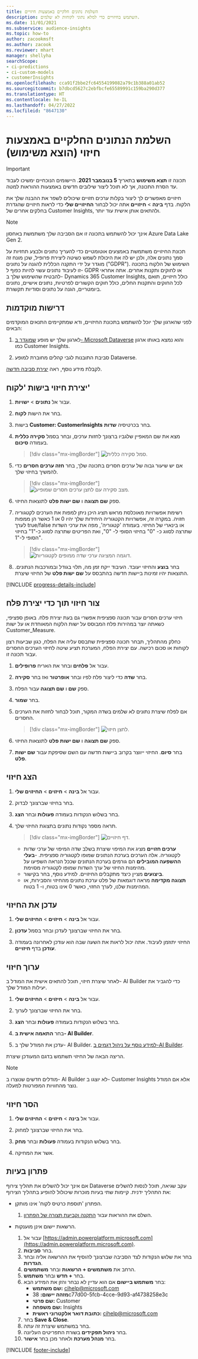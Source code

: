 ```yaml
---
title: השלמת נתונים חלקיים באמצעות חיזויים
description: השתמש בחיזויים כדי למלא נתוני לקוחות לא שלמים.
ms.date: 11/01/2021
ms.subservice: audience-insights
ms.topic: how-to
author: zacookmsft
ms.author: zacook
ms.reviewer: mhart
manager: shellyha
searchScope:
- ci-predictions
- ci-custom-models
- customerInsights
ms.openlocfilehash: cca91f2bbe2fc64554199082a79c1b388a01ab52
ms.sourcegitcommit: b7dbcd5627c2ebfbcfe65589991c159ba290d377
ms.translationtype: HT
ms.contentlocale: he-IL
ms.lasthandoff: 04/27/2022
ms.locfileid: "8647130"
---
```

# <a name="complete-your-partial-data-with-predictions-deprecated"></a>השלמת הנתונים החלקיים באמצעות חיזוי (הוצא משימוש)

> [!IMPORTANT]
> תכונה זו **תצא משימוש** בתאריך **5 בנובמבר 2021**. היישומים הנוכחיים ימשיכו לעבוד עד הסרת התכונה, אך לא תוכל ליצור שילובים חדשים באמצעות ההוראות למטה.

חיזויים מאפשרים לך ליצור בקלות ערכים חזויים שיכולים לשפר את ההבנה שלך את הלקוח. בדף **בינה** > **חיזויים** אתה יכול לבחור **החיזויים שלי** כדי לראות חיזויים שהגדרת בחלקים אחרים של Customer Insights, ולהתאים אותן אישית עוד יותר.

> [!NOTE]
> אינך יכול להשתמש בתכונה זו אם הסביבה שלך משתמשת באחסון Azure Data Lake Gen 2.
>
> תכונת החיזויים משתמשת באמצעים אוטומטיים כדי להעריך נתונים ולבצע תחזיות על סמך נתונים אלה, ולכן יש לה את היכולת לשמש כשיטה ליצירת פרופיל, שכן מונח זה מוגדר על ידי התקנה הכללית להגנה על נתונים ("GDPR"). השימוש של הלקוח בתכונה זו לעיבוד נתונים עשוי להיות כפוף ל- GDPR או לחוקים ותקנות אחרים. אתה אחראי להבטיח שהשימוש שלך ב- Dynamics 365 Customer Insights, כולל חיזויים, תואם לכל החוקים והתקנות החלים, כולל חוקים הקשורים לפרטיות, נתונים אישיים, נתונים ביומטריים, הגנה על נתונים וסודיות תקשורת.

## <a name="prerequisites"></a>דרישות מוקדמות

לפני שהארגון שלך יוכל להשתמש בתכונת החיזויים, ודא שמתקיימים התנאים המוקדמים הבאים:

1. לארגון שלך יש מופע [שמוגדר ב- Microsoft Dataverse](/ai-builder/build-model#prerequisites) והוא נמצא באותו ארגון כמו Customer Insights.

2. סביבת התובנות לגבי קהלים מחוברת למופע Dataverse.

לקבלת מידע נוסף, ראה [יצירת סביבה חדשה](create-environment.md).

## <a name="create-a-prediction-in-the-customer-entity"></a>יצירת חיזוי בישות 'לקוח'

1. עבור אל **נתונים** > **ישויות**.

2. בחר את הישות **לקוח**.

3. בישות **Customer: CustomerInsights** בחר בכרטיסיה **שדות**.

4. מצא את שם המאפיין שלגביו ברצונך לחזות ערכים, ובחר בסמל **סקירה כללית** בעמודה **סיכום**.
   > [!div class="mx-imgBorder"]
   > ![סמל סקירה כללית.](media/intelligence-overviewicon.png "סמל סקירה כללית")

5. אם יש שיעור גבוה של ערכים חסרים בתכונה שלך, בחר **חזה ערכים חסרים** כדי להמשיך בחיזוי שלך.
   > [!div class="mx-imgBorder"]
   > ![מצב סקירה עם לחצן ערכים חסרים שמופיע.](media/intelligence-overviewpredictmissingvalues.png "מצב סקירה עם לחצן ערכים חסרים שמופיע")

6. ספק **שם תצוגה** ו **שם ישות פלט** לתוצאות החיזוי.

7. רשימת אפשרויות מאוכלסת מראש תציג היכן ניתן למפות את הערכים לקטגוריה חזויה. במקרה זה, אפשרויות הקטגוריה היחידות שלך יהיו 0 או 1 כאשר הן ממפות לערך true/false או בינארי של החיזוי. בעמודה 'קטגוריה', מפה את ערכי השדות שתרצה לסווג כ- "0" בחיזוי הסופי ל- "0", ואת הפריטים שתרצה לסווג כ-"1" בחיזוי הסופי ל-"1".
   > [!div class="mx-imgBorder"]
   > ![דוגמה המציגה ערכי שדה ממופים לקטגוריות.](media/intelligence-categorymapping.png "דוגמה המציגה ערכי שדה ממופים לקטגוריות")

8. בחר **בוצע** והחיזוי יעובד. העיבוד ייקח זמן מה, תלוי בגודל ובמורכבות הנתונים. התוצאות יהיו זמינות ביישות חדשה בהתבסס על **שם ישות פלט** של החיזוי שיצרת.

[!INCLUDE [progress-details-include](includes/progress-details-pane.md)]

## <a name="create-a-prediction-while-creating-a-segment"></a>צור חיזוי תוך כדי יצירת פלח

חיזוי ערכים חסרים עבור תכונה ספציפית אפשרי גם בעת יצירת פלח. באופן ספציפי, כשאתה יוצר במהירות פלח המבוסס על ישות הלקוח המאוחדת או על ישות Customer_Measure.

כחלק מהתהליך, תבחר תכונה ספציפית שתבסס עליה את הפלח, כגון שביעות רצון לקוחות או סכום רכישה. עם יצירת הפלח, המערכת תציע שיטה לחיזוי הערכים החסרים עבור תכונה זו.

1. עבור אל **פלחים** ובחר את האריח **פרופילים**.

2. בחר **שדה** כדי ליצור פלח לפיו ובחר **אופרטור** ואז בחר **סקירה**.

3. ספק **שם** ו **שם תצוגה** עבור הפלח.

4. בחר **שמור**.

5. אם לפלח שיצרת נתונים לא שלמים בשדה המקור, תוכל לבחור לחזות את הערכים החסרים.
   > [!div class="mx-imgBorder"]
   > ![לחצן חיזוי.](media/segments-predictoption.png "לחצן חיזוי")

6. ספק **שם תצוגה** ו **שם ישות פלט** לתוצאות החיזוי.

7. בחר **סיום**. החיזוי ייווצר בקרוב ביישות חדשה עם השם שסיפקת עבור **שם ישות פלט**.

## <a name="view-a-prediction"></a>הצג חיזוי

1. עבור אל **בינה** > **חיזוים** > **החיזוים שלי**.

2. בחר בחיזוי שברצונך לבדוק.

3. בחר בשלוש הנקודות בעמודה **פעולות** ובחר **הצג**.

4. תראה מספר נקודות נתונים בתצוגת החיזוי שלך.
   > [!div class="mx-imgBorder"]
   > ![דף חיזויים.](media/intelligence-predictionsviewpage.png "דף חיזויים")

   - **ערכים חזויים** מציג את המיפוי שיצרת בשלב שדה המיפוי של ערכי שדות לקטגוריה. אלה הערכים בערכת הנתונים שמופו לקטגוריה ספציפית.
   -**בעלי ההשפעה המובילים** הם גורמים בערכת הנתונים שככל הנראה השפיעו על מהימנות החיזוי של ערך השדות שמופו לקטגוריה מסוימת.
   - **ביצועים** מציין כיצד מתקבלים החיזויים. למידע נוסף, בחר בקישור.
   - **תצוגה מקדימה** מראה דוגמאות של פלט ערכת נתונים מהחיזוי והסבירות, או המהימנות שלנו, לערך החזוי, כאשר 0 אינו בטוח, ו- 1 בטוח.

## <a name="update-a-prediction"></a>עדכן את החיזוי

1. עבור אל **בינה** > **חיזוים** > **החיזוים שלי**.

2. בחר את החיזוי שברצונך לעדכן ובחר בסמל **עדכון**.

3. החיזוי יתוזמן לעיבוד. אתה יכול לראות את השעה שבה הוא עודכן לאחרונה בעמודה **עודכן** בדף **חיזויים**.

## <a name="edit-a-prediction"></a>ערוך חיזוי

לאחר שיצרת חיזוי, תוכל להתאים אישית את המודל ב- AI Builder כדי להגביר את יעילות המודל שלך.  

1. עבור אל **בינה** > **חיזוים** > **החיזוים שלי**.

2. בחר את החיזוי שברצונך לערוך.

3. בחר בשלוש הנקודות בעמודה **פעולות** ובחר **הצג**.

4. בחר **התאמה אישית ב- AI Builder**.

5. עדכן את המודל שלך ב- AI Builder. [למידע נוסף על ניהול דגמים ב-AI Builder](/ai-builder/manage-model#retrain-and-republish-existing-models).

הריצה הבאה של החיזוי תשתמש בדגם המעודכן שיצרת.

> [!NOTE]
> מודלים חדשים שנוצרו ב- AI Builder לא יוצגו ב- Customer Insights אלא אם המודל נוצר מהחוויות המפורטות למעלה.

## <a name="remove-a-prediction"></a>הסר חיזוי

1. עבור אל **בינה** > **חיזוים** > **החיזוים שלי**.

2. בחר את החיזוי שברצונך למחוק.

3. בחר בשלוש הנקודות בעמודה **פעולות** ובחר **מחק**.

4. אשר את המחיקה.

## <a name="troubleshooting"></a>פתרון בעיות

אם אינך יכול להשלים את תהליך צירוף Dataverse עקב שגיאה, תוכל לנסות להשלים את התהליך ידנית. קיימות שתי בעיות מוכרות שיכולול להופיע בתהליך הצירוף:

- הפתרון 'תוספת כרטיס לקוח' אינו מותקן.
    1. השלם את ההוראות עבור [התקנה וקביעת תצורה של הפתרון](customer-card-add-in.md).

- הרשאות יישום אינן מוענקות.
    1. עבור אל [https://admin.powerplatform.microsoft.com](https://admin.powerplatform.microsoft.com).
    1. בחר **סביבות**.
    1. בחר את שלוש הנקודות לצד הסביבה שברצונך להוסיף את ההרשאה אליה ובחר **הגדרות**.
    1. הרחב את **משתמשים + הרשאות** ובחר **משתמשים**.
    1. בחר **+ חדש** ובחר **משתמש**.
    1. בחר **משתמש ביישום** אם הוא עדיין לא נבחר והזן את המידע הבא:
        - **שם משתמש:** cihelp@microsoft.com
        - **מזהה יישום:** 38c77d00-5fcb-4cce-9d93-af4738258e3c
        - **שם פרטי:** Customer
        - **שם משפחה:** Insights
        - **כתובת דואר אלקטרוני ראשית:** cihelp@microsoft.com
    1. בחר **Save & Close**.
    1. בחר במשתמש שיצרת זה עתה.
    1. בחר **ניהול תפקידים** בשורת התפריטים העליונה.
    1. בחר **מנהל מערכת** ולאחר מכן בחר **אישור**.


[!INCLUDE [footer-include](includes/footer-banner.md)]
